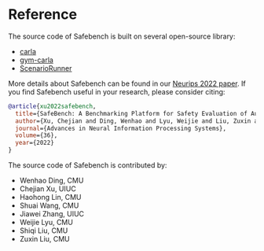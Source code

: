 <!--
 * @Author: 
 * @Email: 
 * @Date: 2021-07-18 21:46:37
 * @LastEditTime: 2023-03-01 23:26:35
 * @Description: 
-->

# Reference

The source code of Safebench is built on several open-source library: 
- [carla](https://github.com/carla-simulator/carla)
- [gym-carla](https://github.com/cjy1992/gym-carla) 
- [ScenarioRunner](https://github.com/carla-simulator/scenario_runner)

More details about Safebench can be found in our [Neurips 2022 paper](https://arxiv.org/pdf/2206.09682.pdf). If you find Safebench useful in your research, please consider citing:

```bibtex
@article{xu2022safebench,
  title={SafeBench: A Benchmarking Platform for Safety Evaluation of Autonomous Vehicles},
  author={Xu, Chejian and Ding, Wenhao and Lyu, Weijie and Liu, Zuxin and Wang, Shuai and He, Yihan and Hu, Hanjiang and Zhao, Ding and Li, Bo},
  journal={Advances in Neural Information Processing Systems},
  volume={36},
  year={2022}
}
```

The source code of Safebench is contributed by:
- Wenhao Ding, CMU
- Chejian Xu, UIUC
- Haohong Lin, CMU
- Shuai Wang, CMU
- Jiawei Zhang, UIUC
- Weijie Lyu, CMU
- Shiqi Liu, CMU
- Zuxin Liu, CMU
